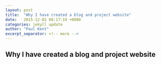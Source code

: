 ```yaml
---
layout: post
title:  "Why I have created a blog and project website"
date:   2015-12-01 08:17:19 +0000
categories: jekyll update
author: "Paul Kent"
excerpt_separator: <!-- more -->
---
```


## Why I have created a blog and project website

